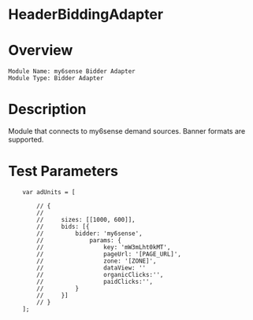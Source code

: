 # HeaderBiddingAdapter

# Overview

```
Module Name: my6sense Bidder Adapter
Module Type: Bidder Adapter
```

# Description

Module that connects to my6sense demand sources.
Banner formats are supported.

# Test Parameters
```
    var adUnits = [

        // {
        //
        //     sizes: [[1000, 600]],
        //     bids: [{
        //         bidder: 'my6sense',
        //             params: {
        //                 key: 'mW3mLht0kMT',
        //                 pageUrl: '[PAGE_URL]',
        //                 zone: '[ZONE]',
        //                 dataView: ''
        //                 organicClicks:'',
        //                 paidClicks:'',
        //         }
        //     }]
        // }
    ];

```
